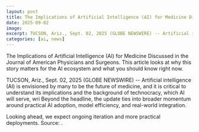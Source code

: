 ```yaml
---
layout: post
title: The Implications of Artificial Intelligence (AI) for Medicine Discussed in the Journal of American Physicians and Surgeons
date: 2025-09-02
image: 
excerpt: TUCSON, Ariz., Sept. 02, 2025 (GLOBE NEWSWIRE) -- Artificial intelligence (AI) is envisioned by many to be the future of medicine, and it is critical to understand its implications and the background of technocracy, which AI will serve, wri
categories: [ai, news]
---
```


The Implications of Artificial Intelligence (AI) for Medicine Discussed in the Journal of American Physicians and Surgeons. This article looks at why this story matters for the AI ecosystem and what you should know right now.

TUCSON, Ariz., Sept. 02, 2025 (GLOBE NEWSWIRE) -- Artificial intelligence (AI) is envisioned by many to be the future of medicine, and it is critical to understand its implications and the background of technocracy, which AI will serve, wri Beyond the headline, the update ties into broader momentum around practical AI adoption, model efficiency, and real-world integration.

Looking ahead, we expect ongoing iteration and more practical deployments. Source: .
